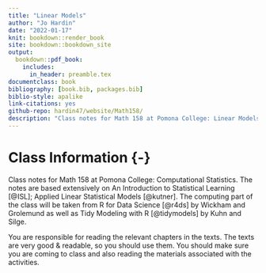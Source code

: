 ```yaml
--- 
title: "Linear Models"
author: "Jo Hardin"
date: "2022-01-17"
knit: bookdown::render_book
site: bookdown::bookdown_site
output:
  bookdown::pdf_book:
    includes:
      in_header: preamble.tex
documentclass: book
bibliography: [book.bib, packages.bib]
biblio-style: apalike
link-citations: yes
github-repo: hardin47/website/Math158/
description: "Class notes for Math 158 at Pomona College: Linear Models.  The notes are based extensively on An Introduction to Statistical Learning by James, Witten, Hastie, and Tibshirani as well as  Applied Linear Statistical Models, 5th edition by Kutner, Nachtsheim, Neter, Li."
---
```



# Class Information {-}

Class notes for Math 158 at Pomona College: Computational Statistics.  The notes are based extensively on An Introduction to Statistical Learning [@ISL];  Applied Linear Statistical Models [@kutner].  The computing part of the class will be taken from R for Data Science [@r4ds] by Wickham and Grolemund as well as Tidy Modeling with R [@tidymodels] by Kuhn and Silge.


You are responsible for reading the relevant chapters in the texts.  The texts are very good & readable, so you should use them.   You should make sure you are coming to class and also reading the materials associated with the activities. 














